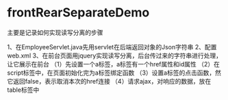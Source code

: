 # frontRearSeparateDemo

主要是记录如何实现读写分离的步骤


1、在EmployeeServlet.java先用servlet在后端返回对象的Json字符串
2、配置web.xml
3、在前台页面用jquery实现读写分离，后台传过来的字符串进行处理，让它展示在前台
    （1）先设置一个a标签，a标签有一个href属性和id属性
    （2）在script标签中，在页面初始化完为a标签绑定函数
    （3）设置a标签的点击函数，然它返回false，表示取消本次的href连接
    （4）请求ajax，对响应的数据，放在table标签中


